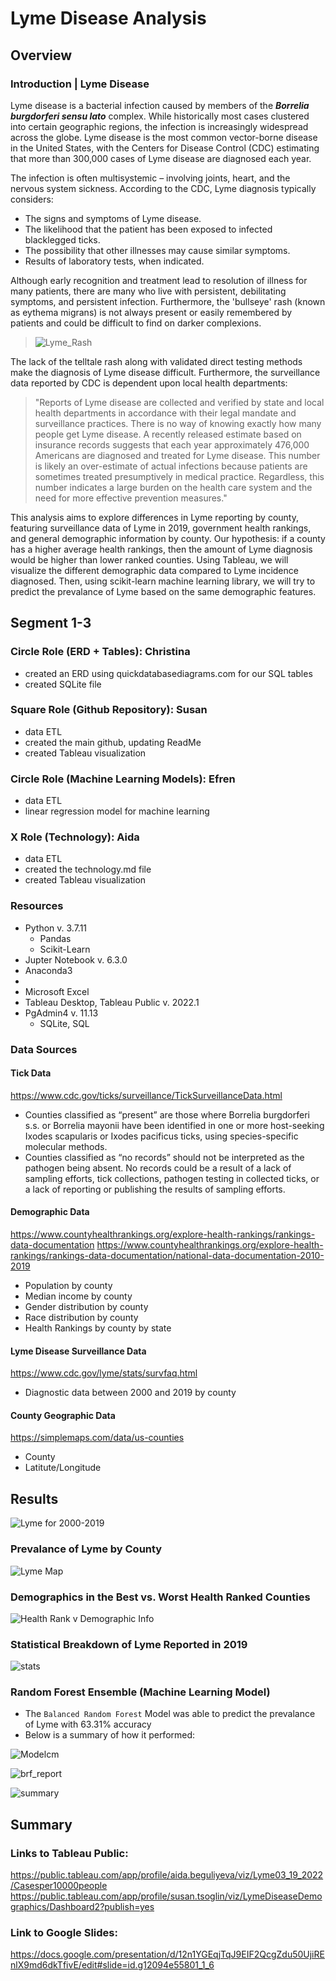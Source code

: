 # Lyme Disease Analysis

## Overview

### Introduction | Lyme Disease 

Lyme disease is a bacterial infection caused by members of the ***Borrelia burgdorferi sensu lato*** complex.  While historically most cases clustered into certain geographic regions, the infection is increasingly widespread across the globe.  Lyme disease is the most common vector-borne disease in the United States, with the Centers for Disease Control (CDC) estimating that more than 300,000 cases of Lyme disease are diagnosed each year.  

The infection is often multisystemic – involving joints, heart, and the nervous system sickness. According to the CDC, Lyme diagnosis typically considers: 
- The signs and symptoms of Lyme disease.
- The likelihood that the patient has been exposed to infected blacklegged ticks.
- The possibility that other illnesses may cause similar symptoms.
- Results of laboratory tests, when indicated.

Although early recognition and treatment lead to resolution of illness for many patients, there are many who live with persistent, debilitating symptoms, and persistent infection.  Furthermore, the 'bullseye' rash (known as eythema migrans) is not always present or easily remembered by patients and could be difficult to find on darker complexions.  

> ![Lyme_Rash](Images/bullseye.png)

The lack of the telltale rash along with validated direct testing methods make the diagnosis of Lyme disease difficult. Furthermore, the surveillance data reported by CDC is dependent upon local health departments:

>"Reports of Lyme disease are collected and verified by state and local health departments in accordance with their legal mandate and surveillance practices. There is no way of knowing exactly how many people get Lyme disease.  A recently released estimate based on insurance records suggests that each year approximately 476,000 Americans are diagnosed and treated for Lyme disease.  This number is likely an over-estimate of actual infections because patients are sometimes treated presumptively in medical practice. Regardless, this number indicates a large burden on the health care system and the need for more effective prevention measures." 

This analysis aims to explore differences in Lyme reporting by county, featuring surveillance data of Lyme in 2019, government health rankings, and general demographic information by county.  Our hypothesis: if a county has a higher average health rankings, then the amount of Lyme diagnosis would be higher than lower ranked counties. Using Tableau, we will visualize the different demographic data compared to Lyme incidence diagnosed.  Then, using scikit-learn machine learning library, we will try to predict the prevalance of Lyme based on the same demographic features.    

## Segment 1-3
### Circle Role (ERD + Tables): Christina
- created an ERD using quickdatabasediagrams.com for our SQL tables
- created SQLite file

### Square Role (Github Repository): Susan
- data ETL
- created the main github, updating ReadMe
- created Tableau visualization

### Circle Role (Machine Learning Models): Efren
- data ETL
- linear regression model for machine learning

### X Role (Technology): Aida
- data ETL
- created the technology.md file
- created Tableau visualization

### Resources
- Python v. 3.7.11
  - Pandas
  - Scikit-Learn
- Jupter Notebook v. 6.3.0
- Anaconda3 
-   
- Microsoft Excel
- Tableau Desktop, Tableau Public v. 2022.1
- PgAdmin4 v. 11.13
  - SQLite, SQL

### Data Sources
#### Tick Data
https://www.cdc.gov/ticks/surveillance/TickSurveillanceData.html
- Counties classified as “present” are those where Borrelia burgdorferi s.s. or Borrelia mayonii have been identified in one or more host-seeking Ixodes scapularis or Ixodes pacificus ticks, using species-specific molecular methods.
- Counties classified as “no records” should not be interpreted as the pathogen being absent. No records could be a result of a lack of sampling efforts, tick collections, pathogen testing in collected ticks, or a lack of reporting or publishing the results of sampling efforts.

#### Demographic Data
https://www.countyhealthrankings.org/explore-health-rankings/rankings-data-documentation
https://www.countyhealthrankings.org/explore-health-rankings/rankings-data-documentation/national-data-documentation-2010-2019
- Population by county
- Median income by county
- Gender distribution by county
- Race distribution by county
- Health Rankings by county by state

#### Lyme Disease Surveillance Data
https://www.cdc.gov/lyme/stats/survfaq.html
- Diagnostic data between 2000 and 2019 by county

#### County Geographic Data
https://simplemaps.com/data/us-counties
- County
- Latitute/Longitude


## Results

![Lyme for 2000-2019](Images/Lyme_2000-2019.png)

### Prevalance of Lyme by County

![Lyme Map](Images/national_lyme_prevelance.png)

### Demographics in the Best vs. Worst Health Ranked Counties

![Health Rank v Demographic Info](Images/demographics_health_rank.png)

### Statistical Breakdown of Lyme Reported in 2019

![stats](Images/lyme_stats.png)

### Random Forest Ensemble (Machine Learning Model)
- The `Balanced Random Forest` Model was able to predict the prevalance of Lyme with 63.31% accuracy
- Below is a summary of how it performed:

![Modelcm](Images/brf_cm.png)

![brf_report](Images/brf_summary.png)

![summary](Images/feature_importance.png)


## Summary

### Links to Tableau Public:
https://public.tableau.com/app/profile/aida.beguliyeva/viz/Lyme03_19_2022/Casesper10000people
https://public.tableau.com/app/profile/susan.tsoglin/viz/LymeDiseaseDemographics/Dashboard2?publish=yes

### Link to Google Slides:
https://docs.google.com/presentation/d/12n1YGEqjTqJ9EIF2QcgZdu50UjiREnlX9md6dkTfivE/edit#slide=id.g12094e55801_1_6


